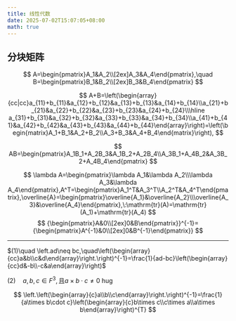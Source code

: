 ```yaml
---
title: 线性代数
date: 2025-07-02T15:07:05+08:00
math: true
---
```


## 分块矩阵  

$$
 A=\begin{pmatrix}A_1&A_2\\[2ex]A_3&A_4\end{pmatrix},\quad B=\begin{pmatrix}B_1&B_2\\[2ex]B_3&B_4\end{pmatrix}
$$

$$
 A+B=\left(\begin{array}{cc|cc}a_{11}+b_{11}&a_{12}+b_{12}&a_{13}+b_{13}&a_{14}+b_{14}\\a_{21}+b_{21}&a_{22}+b_{22}&a_{23}+b_{23}&a_{24}+b_{24}\\\hline a_{31}+b_{31}&a_{32}+b_{32}&a_{33}+b_{33}&a_{34}+b_{34}\\a_{41}+b_{41}&a_{42}+b_{42}&a_{43}+b_{43}&a_{44}+b_{44}\end{array}\right)=\left(\begin{matrix}A_1+B_1&A_2+B_2\\A_3+B_3&A_4+B_4\end{matrix}\right),
$$  

$$
 AB=\begin{pmatrix}A_1B_1+A_2B_3&A_1B_2+A_2B_4\\A_3B_1+A_4B_2&A_3B_2+A_4B_4\end{pmatrix}
$$

$$
 \lambda A=\begin{pmatrix}\lambda A_1&\lambda A_2\\\lambda A_3&\lambda A_4\end{pmatrix},A^T=\begin{pmatrix}A_1^T&A_3^T\\A_2^T&A_4^T\end{pmatrix},\overline{A}=\begin{pmatrix}\overline{A_1}&\overline{A_2}\\\overline{A_3}&\overline{A_4}\end{pmatrix},\:\mathrm{tr}(A)=\mathrm{tr}(A_1)+\mathrm{tr}(A_4)
$$
$$
{\begin{pmatrix}A&0\\[2ex]0&B\end{pmatrix}}^{-1}={\begin{pmatrix}A^{-1}&0\\[2ex]0&B^{-1}\end{pmatrix}}
$$

---  

$(1)\quad \left.ad\neq bc,\quad\left(\begin{array}{cc}a&b\\c&d\end{array}\right.\right)^{-1}=\frac{1}{ad-bc}\left(\begin{array}{cc}d&-b\\-c&a\end{array}\right)$

$(2)\quad a,b,c\in F^3,\text{且}a\times b\cdot c\neq0$ hug

$$
 \left.\left(\begin{array}{c}a\\b\\c\end{array}\right.\right)^{-1}=\frac{1}{a\times b\cdot c}\left(\begin{array}{c}b\times c\\c\times a\\a\times b\end{array}\right)^{T}
$$
